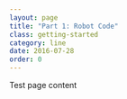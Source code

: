 ```yaml
---
layout: page
title: "Part 1: Robot Code"
class: getting-started
category: line
date: 2016-07-28
order: 0
---
```


Test page content


